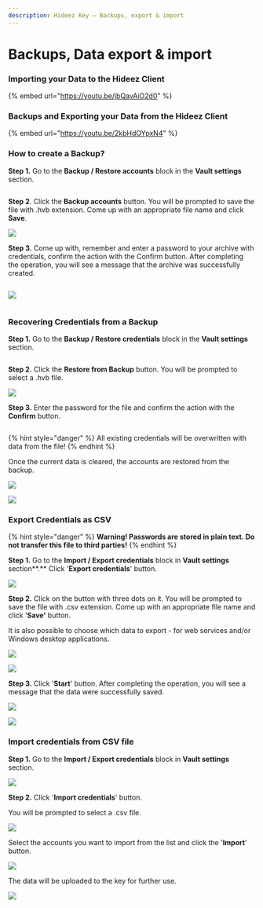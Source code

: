 ```yaml
---
description: Hideez Key — Backups, export & import
---
```


# Backups, Data export & import

### Importing your Data to the Hideez Client

{% embed url="https://youtu.be/jbQavAiO2d0" %}

### Backups and Exporting your Data from the Hideez Client

{% embed url="https://youtu.be/2kbHdOYpxN4" %}

### How to create a Backup?

**Step 1.** Go to the  **Backup / Restore accounts** block in the **Vault settings** section.

<figure><img src="../../.gitbook/assets/image (146).png" alt=""><figcaption></figcaption></figure>

**Step 2**. Click the **Backup accounts** button. You will be prompted to save the file with .hvb extension. Come up with an appropriate file name and click **Save**.

![](<../../.gitbook/assets/image (166).png>)

**Step 3.** Come up with, remember and enter a password to your archive with credentials, confirm the action with the Confirm button. After completing the operation, you will see a message that the archive was successfully created.

<figure><img src="../../.gitbook/assets/image (77).png" alt=""><figcaption></figcaption></figure>

![](<../../.gitbook/assets/image (93).png>)

<figure><img src="../../.gitbook/assets/image (86).png" alt=""><figcaption></figcaption></figure>

### Recovering Credentials from a Backup

**Step 1.** Go to the **Backup / Restore credentials** block in the **Vault settings** section.

<figure><img src="../../.gitbook/assets/image (137).png" alt=""><figcaption></figcaption></figure>

**Step 2.** Click the **Restore from Backup** button. You will be prompted to select a .hvb file.

![](<../../.gitbook/assets/image (12).png>)

**Step 3.** Enter the password for the file and confirm the action with the **Confirm** button.

<figure><img src="../../.gitbook/assets/image (113).png" alt=""><figcaption></figcaption></figure>

{% hint style="danger" %}
All existing credentials will be overwritten with data from the file!&#x20;
{% endhint %}

Once the current data is cleared, the accounts are restored from the backup.

![](<../../.gitbook/assets/image (26).png>)

![](<../../.gitbook/assets/image (247).png>)

### Export Credentials as CSV

{% hint style="danger" %}
**Warning! Passwords are stored in plain text. Do not transfer this file to third parties!**
{% endhint %}

**Step 1.** Go to the **Import / Export credentials** block in **Vault settings** section**.** Click '**Export credentials**' button.

![](<../../.gitbook/assets/image (110).png>)

**Step 2.** Click on the button with three dots on it. You will be prompted to save the file with .csv extension. Come up with an appropriate file name and click '**Save'** button.

It is also possible to choose which data to export - for web services and/or Windows desktop applications.

![](<../../.gitbook/assets/image (275).png>)

![](<../../.gitbook/assets/image (269).png>)

**Step 3.** Click '**Start**' button. After completing the operation, you will see a message that the data were successfully saved.

![](<../../.gitbook/assets/image (197).png>)

![](<../../.gitbook/assets/image (267).png>)

### Import credentials from CSV file

**Step 1.** Go to the **Import / Export credentials** block in **Vault settings** section.

![](<../../.gitbook/assets/image (227).png>)

**Step 2.** Click '**Import credentials**' button.

You will be prompted to select a .csv file.

![](<../../.gitbook/assets/image (212).png>)

Select the accounts you want to import from the list and click the '**Import**' button.

![](<../../.gitbook/assets/image (156).png>)

The data will be uploaded to the key for further use.

![](<../../.gitbook/assets/image (118).png>)
